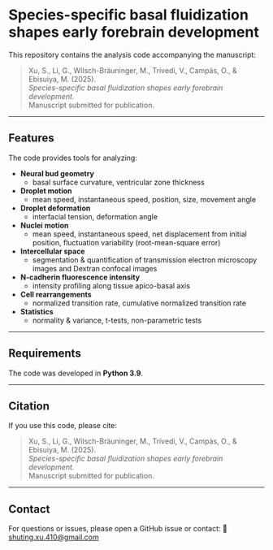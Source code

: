 # Species-specific basal fluidization shapes early forebrain development

This repository contains the analysis code accompanying the manuscript:

> Xu, S., Li, G., Wilsch-Bräuninger, M., Trivedi, V., Campàs, O., & Ebisuiya, M. (2025).  
> *Species-specific basal fluidization shapes early forebrain development.*  
> Manuscript submitted for publication.

---

## Features

The code provides tools for analyzing:

- **Neural bud geometry**
  - basal surface curvature, ventricular zone thickness
- **Droplet motion**
  - mean speed, instantaneous speed, position, size, movement angle  
- **Droplet deformation**
  - interfacial tension, deformation angle  
- **Nuclei motion**
  - mean speed, instantaneous speed, net displacement from initial position, fluctuation variability (root-mean-square error)  
- **Intercellular space**
  - segmentation & quantification of transmission electron microscopy images and Dextran confocal images
- **N-cadherin fluorescence intensity**
  - intensity profiling along tissue apico-basal axis  
- **Cell rearrangements**
  - normalized transition rate, cumulative normalized transition rate
- **Statistics**
  - normality & variance, t-tests, non-parametric tests  

---

## Requirements

The code was developed in **Python 3.9**.  

---

## Citation

If you use this code, please cite:

> Xu, S., Li, G., Wilsch-Bräuninger, M., Trivedi, V., Campàs, O., & Ebisuiya, M. (2025).  
> *Species-specific basal fluidization shapes early forebrain development.*  
> Manuscript submitted for publication.

---

## Contact

For questions or issues, please open a GitHub issue or contact: 📧 shuting.xu.410@gmail.com
